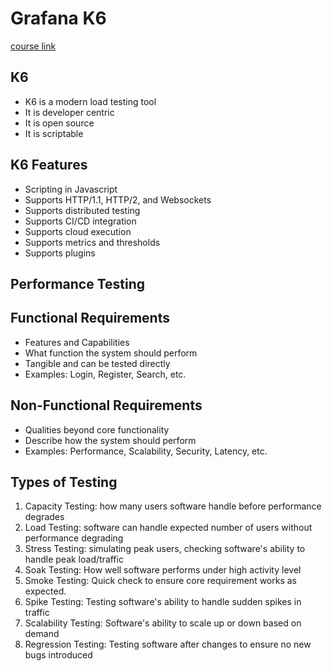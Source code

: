 # Grafana K6

[course link](https://www.udemy.com/course/l6-rest-api-performance-testing-github-copilot-chatgpt-ai-assistant/learn/)

## K6

- K6 is a modern load testing tool
- It is developer centric
- It is open source
- It is scriptable

## K6 Features

- Scripting in Javascript
- Supports HTTP/1.1, HTTP/2, and Websockets
- Supports distributed testing
- Supports CI/CD integration
- Supports cloud execution
- Supports metrics and thresholds
- Supports plugins

## Performance Testing

## Functional Requirements

- Features and Capabilities
- What function the system should perform
- Tangible and can be tested directly
- Examples: Login, Register, Search, etc.

## Non-Functional Requirements

- Qualities beyond core functionality
- Describe how the system should perform
- Examples: Performance, Scalability, Security, Latency, etc.

## Types of Testing

1. Capacity Testing: how many users software handle before performance degrades
2. Load Testing: software can handle expected number of users without performance degrading
3. Stress Testing: simulating peak users, checking software's ability to handle peak load/traffic
4. Soak Testing: How well software performs under high activity level
5. Smoke Testing: Quick check to ensure core requirement works as expected.
6. Spike Testing: Testing software's ability to handle sudden spikes in traffic
7. Scalability Testing: Software's ability to scale up or down based on demand
8. Regression Testing: Testing software after changes to ensure no new bugs introduced
